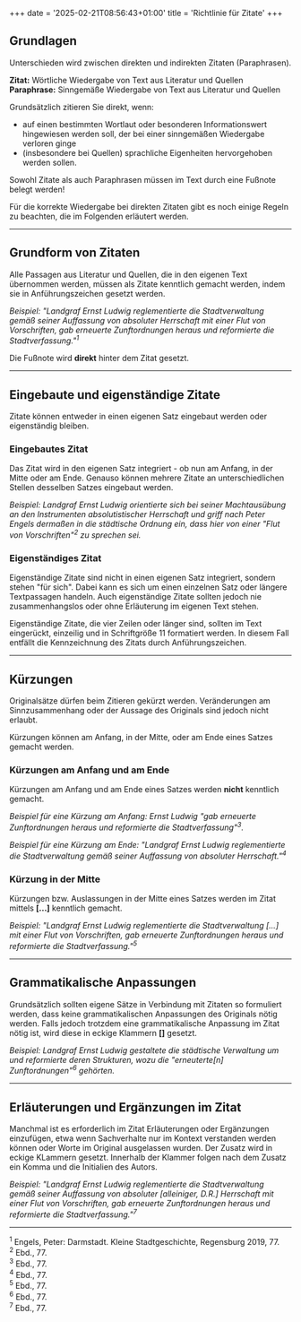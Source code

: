+++
date = '2025-02-21T08:56:43+01:00'
title = 'Richtlinie für Zitate'
+++
## Grundlagen
Unterschieden wird zwischen direkten und indirekten Zitaten (Paraphrasen).

**Zitat:** Wörtliche Wiedergabe von Text aus Literatur und Quellen<br>
**Paraphrase:** Sinngemäße Wiedergabe von Text aus Literatur und Quellen

Grundsätzlich zitieren Sie direkt, wenn:
- auf einen bestimmten Wortlaut oder besonderen Informationswert hingewiesen werden soll, der bei einer sinngemäßen Wiedergabe verloren ginge
- (insbesondere bei Quellen) sprachliche Eigenheiten hervorgehoben werden sollen.

Sowohl Zitate als auch Paraphrasen müssen im Text durch eine Fußnote belegt werden!

Für die korrekte Wiedergabe bei direkten Zitaten gibt es noch einige Regeln zu beachten, die im Folgenden erläutert werden.

---

## Grundform von Zitaten
Alle Passagen aus Literatur und Quellen, die in den eigenen Text übernommen werden, müssen als Zitate kenntlich gemacht werden, indem sie in Anführungszeichen gesetzt werden.

*Beispiel: "Landgraf Ernst Ludwig reglementierte die Stadtverwaltung gemäß seiner Auffassung von absoluter Herrschaft mit einer Flut von Vorschriften, gab erneuerte Zunftordnungen heraus und reformierte die Stadtverfassung."<sup>1</sup>*

Die Fußnote wird **direkt** hinter dem Zitat gesetzt.

---

## Eingebaute und eigenständige Zitate
Zitate können entweder in einen eigenen Satz eingebaut werden oder eigenständig bleiben.
### Eingebautes Zitat
Das Zitat wird in den eigenen Satz integriert - ob nun am Anfang, in der Mitte oder am Ende. Genauso können mehrere Zitate an unterschiedlichen Stellen desselben Satzes eingebaut werden.

*Beispiel: Landgraf Ernst Ludwig orientierte sich bei seiner Machtausübung an den Instrumenten absolutistischer Herrschaft und griff nach Peter Engels dermaßen in die städtische Ordnung ein, dass hier von einer "Flut von Vorschriften"<sup>2</sup> zu sprechen sei.*
### Eigenständiges Zitat
Eigenständige Zitate sind nicht in einen eigenen Satz integriert, sondern stehen "für sich". Dabei kann es sich um einen einzelnen Satz oder längere Textpassagen handeln. Auch eigenständige Zitate sollten jedoch nie zusammenhangslos oder ohne Erläuterung im eigenen Text stehen.

Eigenständige Zitate, die vier Zeilen oder länger sind, sollten im Text eingerückt, einzeilig und in Schriftgröße 11 formatiert werden. In diesem Fall entfällt die Kennzeichnung des Zitats durch Anführungszeichen.

---

## Kürzungen
Originalsätze dürfen beim Zitieren gekürzt werden. Veränderungen am Sinnzusammenhang oder der Aussage des Originals sind jedoch nicht erlaubt.

Kürzungen können am Anfang, in der Mitte, oder am Ende eines Satzes gemacht werden.
### Kürzungen am Anfang und am Ende
Kürzungen am Anfang und am Ende eines Satzes werden **nicht** kenntlich gemacht. 

*Beispiel für eine Kürzung am Anfang: Ernst Ludwig "gab erneuerte Zunftordnungen heraus und reformierte die Stadtverfassung"<sup>3</sup>.*

*Beispiel für eine Kürzung am Ende: "Landgraf Ernst Ludwig reglementierte die Stadtverwaltung gemäß seiner Auffassung von absoluter Herrschaft."<sup>4</sup>*
### Kürzung in der Mitte
Kürzungen bzw. Auslassungen in der Mitte eines Satzes werden im Zitat mittels **[...]** kenntlich gemacht.

*Beispiel: "Landgraf Ernst Ludwig reglementierte die Stadtverwaltung [...] mit einer Flut von Vorschriften, gab erneuerte Zunftordnungen heraus und reformierte die Stadtverfassung."<sup>5</sup>*

---

## Grammatikalische Anpassungen
Grundsätzlich sollten eigene Sätze in Verbindung mit Zitaten so formuliert werden, dass keine grammatikalischen Anpassungen des Originals nötig werden. Falls jedoch trotzdem eine grammatikalische Anpassung im Zitat nötig ist, wird diese in eckige Klammern **[]** gesetzt.

*Beispiel: Landgraf Ernst Ludwig gestaltete die städtische Verwaltung um und reformierte deren Strukturen, wozu die "erneuterte[n] Zunftordnungen"<sup>6</sup> gehörten.*

---

## Erläuterungen und Ergänzungen im Zitat
Manchmal ist es erforderlich im Zitat Erläuterungen oder Ergänzungen einzufügen, etwa wenn Sachverhalte nur im Kontext verstanden werden können oder Worte im Original ausgelassen wurden.
Der Zusatz wird in eckige KLammern gesetzt. Innerhalb der Klammer folgen nach dem Zusatz ein Komma und die Initialien des Autors.
  
*Beispiel: "Landgraf Ernst Ludwig reglementierte die Stadtverwaltung gemäß seiner Auffassung von absoluter [alleiniger, D.R.] Herrschaft mit einer Flut von Vorschriften, gab erneuerte Zunftordnungen heraus und reformierte die Stadtverfassung."<sup>7</sup>*

---

<sup>1</sup> Engels, Peter: Darmstadt. Kleine Stadtgeschichte, Regensburg 2019, 77.<br>
<sup>2</sup> Ebd., 77.<br>
<sup>3</sup> Ebd., 77.<br>
<sup>4</sup> Ebd., 77.<br>
<sup>5</sup> Ebd., 77.<br>
<sup>6</sup> Ebd., 77.<br>
<sup>7</sup> Ebd., 77.
